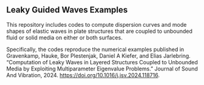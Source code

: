 ## Leaky Guided Waves Examples

This repository includes codes to compute dispersion curves and mode shapes of elastic waves in plate structures that are coupled to unbounded fluid or solid media on either or both surfaces.

Specifically, the codes reproduce the numerical examples published in 
Gravenkamp, Hauke, Bor Plestenjak, Daniel A Kiefer, and Elias Jarlebring. “Computation of Leaky Waves in Layered Structures Coupled to Unbounded Media by Exploiting Multiparameter Eigenvalue Problems.” Journal of Sound And Vibration, 2024. https://doi.org/10.1016/j.jsv.2024.118716.
